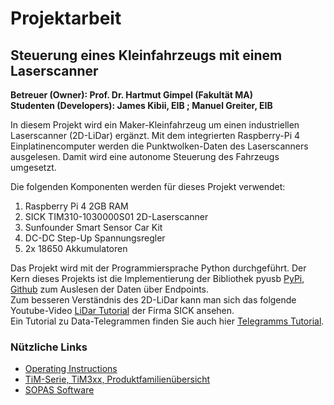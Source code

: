 # **Projektarbeit**

## **Steuerung eines Kleinfahrzeugs mit einem Laserscanner**
**Betreuer (Owner): Prof. Dr. Hartmut Gimpel (Fakultät MA) <br/>**
**Studenten (Developers): James Kibii, EIB ; Manuel Greiter, EIB <br/>**

In diesem Projekt wird ein Maker-Kleinfahrzeug um einen industriellen Laserscanner
(2D-LiDar) ergänzt. 
Mit dem integrierten Raspberry-Pi 4 Einplatinencomputer werden die Punktwolken-Daten
des Laserscanners ausgelesen. Damit wird eine autonome Steuerung des Fahrzeugs umgesetzt. <br/>

Die folgenden Komponenten werden für dieses Projekt verwendet: <br/>
1. Raspberry Pi 4 2GB RAM
2. SICK TIM310-1030000S01 2D-Laserscanner
3. Sunfounder Smart Sensor Car Kit
4. DC-DC Step-Up Spannungsregler
5. 2x 18650 Akkumulatoren

Das Projekt wird mit der Programmiersprache Python durchgeführt. Der Kern dieses Projekts ist die Implementierung der
Bibliothek pyusb [PyPi](https://pypi.org/project/pyusb/), [Github](https://github.com/pyusb/pyusb) zum
Auslesen der Daten über Endpoints.<br/>
Zum besseren Verständnis des 2D-LiDar kann man sich das folgende Youtube-Video [LiDar Tutorial](https://www.youtube.com/watch?v=wKrJ0fx648A&ab_channel=SICKSensorIntelligence.)
der Firma SICK ansehen. <br/>
Ein Tutorial zu Data-Telegrammen finden Sie auch hier 
[Telegramms Tutorial](https://www.youtube.com/watch?v=cTy66J6B8WY&ab_channel=SICKSensorIntelligence.). <br/>

### **Nützliche Links**
* [Operating Instructions](https://www.sick.com/media/pdf/4/04/604/IM0044604.PDF)
* [TiM-Serie, TiM3xx, Produktfamilienübersicht](https://cdn.sick.com/media/familyoverview/1/51/751/familyOverview_TiM3xx_g205751_de.pdf)
* [SOPAS Software](https://www.sick.com/de/de/sopas-engineering-tool-2020/p/p367244)

